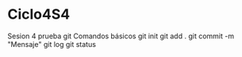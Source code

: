 # Ciclo4S4
Sesion 4 prueba git
Comandos básicos
git init
git add .
git commit -m "Mensaje"
git log
git status
